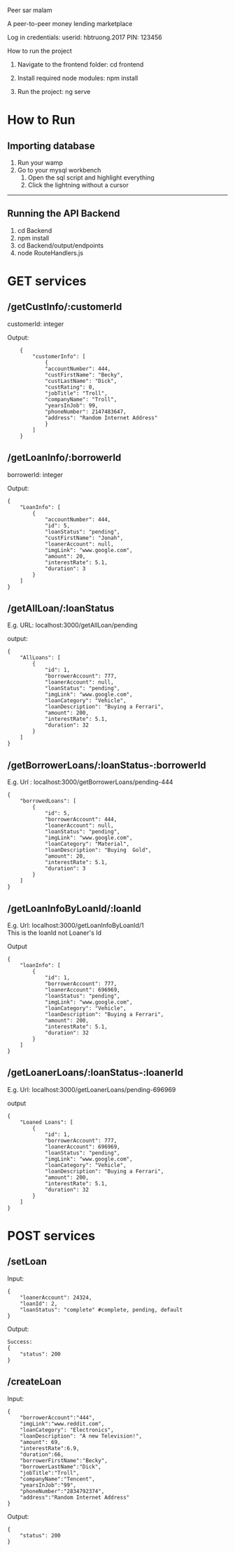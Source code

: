 Peer sar malam

A peer-to-peer money lending marketplace

Log in credentials:
userid: hbtruong.2017
PIN: 123456

How to run the project

1. Navigate to the frontend folder: 
cd frontend

2. Install required node modules:
npm install

3. Run the project:
ng serve

# How to Run

## Importing database
1. Run your wamp
2. Go to your mysql workbench
   1. Open the sql script and highlight everything
   2. Click the lightning without a cursor 
<hr>

## Running the API Backend
1. cd Backend
2. npm install
3. cd Backend/output/endpoints
4. node RouteHandlers.js


# GET services

## /getCustInfo/:customerId
customerId: integer

Output:
````
    {
        "customerInfo": [
            {
            "accountNumber": 444,
            "custFirstName": "Becky",
            "custLastName": "Dick",
            "custRating": 0,
            "jobTitle": "Troll",
            "companyName": "Troll",
            "yearsInJob": 99,
            "phoneNumber": 2147483647,
            "address": "Random Internet Address"
            }
        ]
    }
````

## /getLoanInfo/:borrowerId
borrowerId: integer

Output:
```
{
    "LoanInfo": [
        {
            "accountNumber": 444,
            "id": 5,
            "loanStatus": "pending",
            "custFirstName": "Jonah",
            "loanerAccount": null,
            "imgLink": "www.google.com",
            "amount": 20,
            "interestRate": 5.1,
            "duration": 3
        }
    ]
}
```
## /getAllLoan/:loanStatus
E.g. URL: localhost:3000/getAllLoan/pending

output:
```
{
    "AllLoans": [
        {
            "id": 1,
            "borrowerAccount": 777,
            "loanerAccount": null,
            "loanStatus": "pending",
            "imgLink": "www.google.com",
            "loanCategory": "Vehicle",
            "loanDescription": "Buying a Ferrari",
            "amount": 200,
            "interestRate": 5.1,
            "duration": 32
        }
    ]
}
```

## /getBorrowerLoans/:loanStatus-:borrowerId
E.g. Url : localhost:3000/getBorrowerLoans/pending-444
```
{
    "borrowedLoans": [
        {
            "id": 5,
            "borrowerAccount": 444,
            "loanerAccount": null,
            "loanStatus": "pending",
            "imgLink": "www.google.com",
            "loanCategory": "Material",
            "loanDescription": "Buying  Gold",
            "amount": 20,
            "interestRate": 5.1,
            "duration": 3
        }
    ]
}
```
## /getLoanInfoByLoanId/:loanId
E.g. Url: localhost:3000/getLoanInfoByLoanId/1  
This is the loanId not Loaner's Id  

Output
````
{
    "loanInfo": [
        {
            "id": 1,
            "borrowerAccount": 777,
            "loanerAccount": 696969,
            "loanStatus": "pending",
            "imgLink": "www.google.com",
            "loanCategory": "Vehicle",
            "loanDescription": "Buying a Ferrari",
            "amount": 200,
            "interestRate": 5.1,
            "duration": 32
        }
    ]
}
````

## /getLoanerLoans/:loanStatus-:loanerId
E.g. Url: localhost:3000/getLoanerLoans/pending-696969

output
```
{
    "Loaned Loans": [
        {
            "id": 1,
            "borrowerAccount": 777,
            "loanerAccount": 696969,
            "loanStatus": "pending",
            "imgLink": "www.google.com",
            "loanCategory": "Vehicle",
            "loanDescription": "Buying a Ferrari",
            "amount": 200,
            "interestRate": 5.1,
            "duration": 32
        }
    ]
}
```


# POST services

## /setLoan

Input:

```
{
	"loanerAccount": 24324,
	"loanId": 2,
    "loanStatus": "complete" #complete, pending, default
}
```

Output:

```
Success:
{
    "status": 200
}
```

## /createLoan

Input:
```
{
	"borrowerAccount":"444",
	"imgLink":"www.reddit.com",
	"loanCategory": "Electronics",
	"loanDescription": "A new Television!",
	"amount": 69,
	"interestRate":6.9,
	"duration":66,
	"borrowerFirstName":"Becky",
	"borrowerLastName":"Dick",
	"jobTitle":"Troll",
	"companyName":"Tencent",
	"yearsInJob":"99",
	"phoneNumber":"2834792374",
	"address":"Random Internet Address"
}
```

Output:

```
{
    "status": 200
}
```
